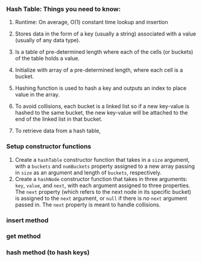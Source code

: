 ### Hash Table: Things you need to know:
1. Runtime: On average, O(1) constant time lookup and insertion
2. Stores data in the form of a key (usually a string) associated with a value (usually of any data type).
3. Is a table of pre-determined length where each of the cells (or buckets) of the table holds a value.
4. Initialize with array of a pre-determined length, where each cell is a bucket.
5. Hashing function is used to hash a key and outputs an index to place value in the array.
6. To avoid collisions, each bucket is a linked list so if a new key-value is hashed to the same bucket, the new key-value will be attached to the end of the linked list in that bucket.

7. To retrieve data from a hash table,

### Setup constructor functions
1. Create a `hashTable` constructor function that takes in a `size` argument, with a `buckets` and `numBuckets` property assigned to a new array passing in `size` as an argument and length of `buckets`, respectively.
2. Create a `hashNode` constructor function that takes in three arguments: `key`, `value`, and `next`, with each argument assigned to three properties. The `next` property (which refers to the next node in its specific bucket) is assigned to the `next` argument, or `null` if there is no `next` argument passed in. The `next` property is meant to handle collisions. 

### insert method


### get method


### hash method (to hash keys)
